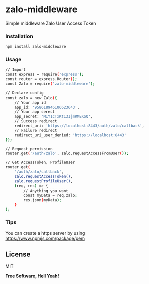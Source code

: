 # zalo-middleware

Simple middleware Zalo User Access Token

### Installation

```sh
npm install zalo-middleware
```

### Usage

```sh
// Import
const express = require('express');
const router = express.Router();
const Zalo = require('zalo-middleware');

// Declare config
const zalo = new Zalo({
    // Your app id
    app_id: '958618946106623643',
    // Your app serect
    app_secret: 'MIY1cTxKt13IjmRMEKSQ',
    // Success redirect
    redirect_uri: 'https://localhost:8443/auth/zalo/callback',
    // Failure redirect
    redirect_uri_user_denied: 'https://localhost:8443'
});

// Request permission
router.get('/auth/zalo', zalo.requestAccessFromUser());

// Get AccessToken, ProfileUser
router.get(
    '/auth/zalo/callback',
    zalo.requestAccessToken(),
    zalo.requestProfileUser(),
    (req, res) => {
        // Anything you want
        const myData = req.zalo;
        res.json(myData);
    }
);

```

### Tips

You can create a https server by using https://www.npmjs.com/package/pem

## License

MIT

**Free Software, Hell Yeah!**
